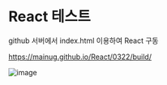 # React 테스트

github 서버에서 index.html 이용하여 React 구동

https://mainug.github.io/React/0322/build/

![image](https://github.com/mainug/React/assets/48702167/a5773dbf-1e34-419d-8e25-d2893b9d3b99)

